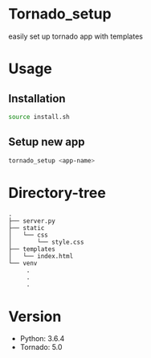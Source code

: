# Tornado_setup
easily set up tornado app with templates
# Usage
## Installation
```sh
source install.sh
```
## Setup new app
```sh
tornado_setup <app-name>
```
# Directory-tree
```
.
├── server.py
├── static
│   └── css
│       └── style.css
├── templates
│   └── index.html
└── venv
     .
     .
     .  
```
# Version
* Python: 3.6.4
* Tornado: 5.0
